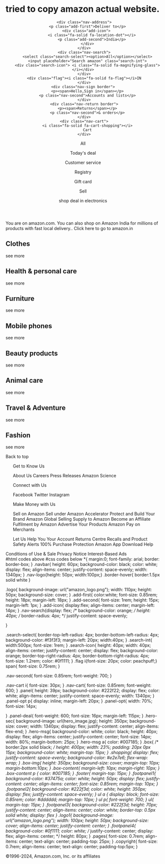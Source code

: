 # tried to copy amazon actual website.
<!DOCTYPE html>
<html lang="en">
<head>
    <meta charset="UTF-8">
    <meta name="viewport" content="width=device-width, initial-scale=1.0">
    <title>Amazon</title>
    <link rel="stylesheet" href="https://cdnjs.cloudflare.com/ajax/libs/font-awesome/6.6.0/css/all.min.css" integrity="sha512-Kc323vGBEqzTmouAECnVceyQqyqdsSiqLQISBL29aUW4U/M7pSPA/gEUZQqv1cwx4OnYxTxve5UMg5GT6L4JJg==" crossorigin="anonymous" referrerpolicy="no-referrer" />
    <link rel="stylesheet" href="project.css">
    

</head>
<body>
 <header>
    <div class="navbar">
    <div class="nav-logo">
        <div class="logo"></div>
     </div>

     <div class="nav-address">
        <p class="add-first">Deliver to</p>
        <div class="add-icon"> 
            <i class="fa-solid fa-location-dot"></i>
            <p class="add-second">India</p>
        </div>
     </div>
     <div class="nav-search">
        <select class="search-select"><option>All</option></select>
        <input placeholder="Search amazon" class="search-int">
        <div class="search-icon"> <i class="fa-solid fa-magnifying-glass"></i></div>
     </div>
     <div class="flag"><i class="fa-solid fa-flag"></i>IN
     </div>
     <div class="nav-sign border"> 
        <p><span>Hello,Sign in</span></p>
        <p class="nav-second">Accounts and lists</p>
     </div>
     <div class="nav-return border">
        <p><span>Returns</span></p>
        <p class="nav-second">& orders</p>
     </div>
     <div class="nav-cart">
        <i class="fa-solid fa-cart-shopping"></i>
        Cart
     </div>
   </div>

   <div class="panel">
      <div class="panel-all">
         <i class="fa-solid fa-bars"></i>
         All
      </div>
      <div class="panel-opt">
         <p>Today's deal</p>
         <p>Customer service</p>
         <p>Registry</p>
         <p>Gift card</p>
         <p>Sell</p>
      </div>
      <div class="panel-deal">
         shop deal in electronics
      </div>
    </div>
</header>
<div class="hero-sec">
   <div class="hero-msg">
<p>You are on amazon.com. You can also shop on Amazon India for millions of products with fast local delivery.. 
   <a> Click here to go to amazon.in</a> </p>
   </div>
   </div>
<div class="shopping">
   <div class="box1 box">
      <div class="box-content">
      <h2>Clothes</h2>
      <div class="box-img" style="background-image: url('box1_image.jpg');"></div>
      <p>see more</p>
   </div>
   </div>
   <div class="box2 box">
      <div class="box-content">
         <h2>Health & personal care</h2>
         <div class="box-img" style="background-image: url('box2_image.jpg');"></div>
         <p>see more</p>
      </div>
   </div>
   <div class="box3 box">
      <div class="box-content">
         <h2>Furniture</h2>
         <div class="box-img" style="background-image: url('box3_image.jpg');"></div>
         <p>see more</p>
      </div>
   </div>
   <div class="box4 box">
      <div class="box-content">
         <h2>Mobile phones</h2>
         <div class="box-img" style="background-image: url('box4_image.jpg');"></div>
         <p>see more</p>
      </div>
   </div>
   <div class="box5 box">
      <div class="box-content">
         <h2>Beauty products</h2>
         <div class="box-img" style="background-image: url('box5_image.jpg');"></div>
         <p>see more</p>
      </div>
   </div>
   <div class="box6 box">
      <div class="box-content">
         <h2>Animal care</h2>
         <div class="box-img" style="background-image: url('box6_image.jpg');"></div>
         <p>see more</p>
      </div>
   </div>
   <div class="box7 box">
      <div class="box-content">
         <h2>Travel & Adventure</h2>
         <div class="box-img" style="background-image: url('box7_image.jpg');"></div>
         <p>see more</p>
      </div>
   </div>
   <div class="box8 box">
      <div class="box-content">
         <h2>Fashion</h2>
         <div class="box-img" style="background-image: url('box8_image.jpg');"></div>
         <p>see more</p>
      </div>
   </div>
</div>
<footer>
   <div class="footpanel1">
      Back to top
   </div>
   <div class="footpanel2">
      <ul>
        <p> Get to Know Us</p>
<a>About Us</a>
   <a>Careers</a>
      <a>Press Releases</a>
         <a>Amazon Science</a>
      </ul>
      <ul>
         <p>Connect with Us</p>
<a>Facebook</a>
   <a>Twitter</a>
      <a>Instagram</a>
      </ul>
      <ul>
         <p>Make Money with Us</p>
<a>Sell on Amazon
   <a>Sell under Amazon Accelerator</a>
      <a>Protect and Build Your Brand</a>
         <a>Amazon Global Selling</a>
            <a>Supply to Amazon</a>
               <a>Become an Affiliate</a>
                  <a>Fulfilment by Amazon</a>
                     <a>Advertise Your Products</a>
                        <a>Amazon Pay on Merchants</a>
      </ul>
      <ul>
         <p>Let Us Help You</u>
<a>Your Account</a>
<a>Returns Centre</a>
<a>Recalls and Product Safety Alerts</a>
<a>100% Purchase Protection</a>
<a>Amazon App Download</a>
<a>Help</a>
      </ul>
   </div>
   <div class="footpanel3" >
      <div class="logo1"></div>
      </div>
   </div>
   <div class="footpanel4">
      <div class="pages">
      <a>Conditions of Use & Sale</a>
      <a>Privacy Notice</a>
      <a>Interest-Based Ads</a>
   </div> 
   <div>
#html codes above
 #css codes below      
*{
    margin:0;
    font-family: arial;
    border: border-box;
}
.navbar{
height: 60px;
background-color: black;
color: white;
display: flex;
align-items: center;
justify-content: space-evenly;
width: 1340px;
}
 .nav-logo{height: 50px;
width:100px;} 
.border-hover{
    border:1.5px solid white
}

.logo{
    background-image: url("amazon_logo.png");
    width: 110px;
    height: 50px;
    background-size: cover;
}
.add-first{
    color:white;
    font-size: 0.85rem;
    height: 18px;
    margin-left: 18px;
}
.add-second{
    font-size: 1rem;
  height: 15px;
  margin-left: 1px;
}
.add-icon{
    display:flex;
    align-items: center;
    margin-left: 14px;
}
.nav-search{display: flex;
/* background-color: orange; */
height: 40px;
/* border-radius: 4px; */
justify-content: space-evenly;

}

.search-select{
    border-top-left-radius: 4px;
    border-bottom-left-radius: 4px;
    background-color: #f3f3f3;
    margin-left: 20px;
    width:40px;
}
.search-int{
    width:500px;
    font-size: 1rem;
}
.search-icon{
    height: 40px;
    width: 40px;
    align-items: center;
    justify-content: center;
    display: flex;
    background-color: orange;
    border-top-right-radius: 4px;
    border-bottom-right-radius: 4px;
    font-size: 1.2rem;
    color: #0f1111;
}
.flag i{font-size: 20px;
color: peachpuff;}
span{
    font-size: 0.75rem;
}

.nav-second{
    font-size: 0.85rem;
    font-weight: 700;
}

.nav-cart i{
    font-size: 30px;
}
.nav-cart{
    font-size: 0.85rem;
    font-weight: 600;
}
.panel{
    height: 39px;
    background-color: #222f22;
    display: flex;
    color: white;
    align-items: center;
    justify-content: space-evenly;
    width: 1340px;
}
.panel-opt p{
    display: inline;
    margin-left: 20px;
}
.panel-opt{
    width: 70%;
    font-size: 14px;
  
}
.panel-deal{
    font-weight: 600;
    font-size: 16px;
    margin-left: 115px;
}
.hero-sec{
    background-image: url(hero_image.jpg);
    height: 350px;
    background-size: cover;
    width: 1340px;
    display: flex;
    justify-content: center;
    align-items: flex-end;
}
.hero-msg{
    background-color: white;
    color: black;
    height: 40px;
    display: flex;
    align-items: center;
    justify-content: center;
    font-size: 14px;
    width: 80%;
    margin-bottom: 25px;
}
.hero-msg a{
    color: #007185;
}
.box{
    /* border:2px solid black; */
    height: 400px;
    width: 23%;
    padding: 20px 0px 15px;
    background-color: white;
    margin-top: 15px;
}
.shopping{
    display: flex;
    justify-content: space-evenly;
    background-color: #e2e7e6;
    flex-wrap: wrap;
   }
.box-img{
    height: 350px;
    background-size: cover;
    margin-top: 10px;
    margin-bottom:10px;
}
.box-content{
    margin-left: 10px;
    margin-right: 10px;
}
.box-content p {
    color: #007185;
}
.footer{
    margin-top: 15px;
}
.footpanel1{
    background-color: #37475a;
    color: white;
    height: 50px;
    display: flex;
    justify-content: center;
    align-items: center;
    font-size: 0.85rem;
    margin-top: 10px;
}
.footpanel2{
    background-color: #222f3d;
    color: white;
    height: 350px;
    display: flex;
    justify-content: space-evenly;
}
ul a {
    display: block;
    font-size: 0.85rem;
    color: #dddddd;
    margin-top: 10px;
}
ul p{
    font-weight: 700;
}
ul{
    margin-top: 15px;
}
.footpanel3{
    background-color: #222f3d;
    height: 70px;
    justify-content: center;
    align-items: center;
    color: white;
    border-top: 0.5px solid white;
    display: flex
}
.logo1{
    background-image: url("amazon_logo.png");
    width: 100px;
    height: 50px;
    background-size: cover;
    align-items: center;
    justify-content: center;
}
.footpanel4{
    background-color:  #0f1111;
    color: white;
    /* justify-content: center;
    display: flex;
    align-items: center; */
    height: 80px;
}
.pages{
    font-size: 0.7rem;
    align-items: center;
    text-align: center;
    padding-top: 25px;
}
.copyright{
    font-size: 0.7rem;
    align-items: center;
    text-align: center;
    padding-top:5px;
}
       
   <div class="copyright">
      ©1996-2024, Amazon.com, Inc. or its affiliates</div>
   </div>
</footer>



    
</body>
</html>
